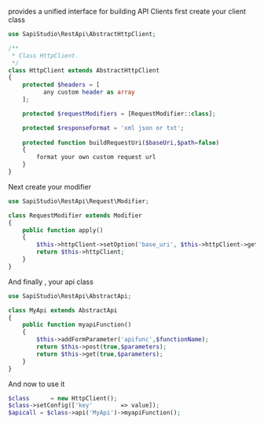 provides a unified interface for building API Clients
first create your client class
```php
use SapiStudio\RestApi\AbstractHttpClient;

/**
 * Class HttpClient.
 */
class HttpClient extends AbstractHttpClient
{
    protected $headers = [
          any custom header as array
    ];

    protected $requestModifiers = [RequestModifier::class];

    protected $responseFormat = 'xml json or txt';
    
    protected function buildRequestUri($baseUri,$path=false)
    {
        format your own custom request url
    }
}
```
Next create your modifier
```php
use SapiStudio\RestApi\Request\Modifier;

class RequestModifier extends Modifier
{
    public function apply()
    {
        $this->httpClient->setOption('base_uri', $this->httpClient->getConfig('your config key set on init'));
        return $this->httpClient;
    }
}
```
And finally , your api class
```php
use SapiStudio\RestApi\AbstractApi;

class MyApi extends AbstractApi
{
    public function myapiFunction()
    {
        $this->addFormParameter('apifunc',$functionName);
        return $this->post(true,$parameters);
        return $this->get(true,$parameters);
    }
}
```
And now to use it
```php
$class      = new HttpClient();
$class->setConfig(['key'        => value]);
$apicall = $class->api('MyApi')->myapiFunction();
```
